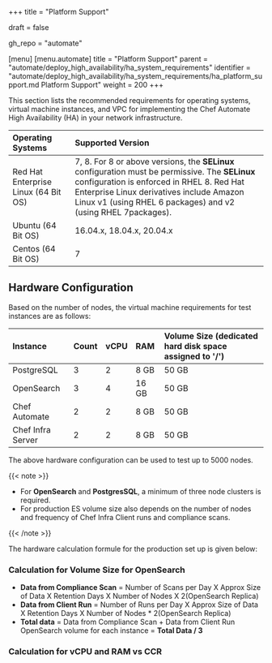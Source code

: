 +++
title = "Platform Support"

draft = false

gh_repo = "automate"

[menu]
  [menu.automate]
    title = "Platform Support"
    parent = "automate/deploy_high_availability/ha_system_requirements"
    identifier = "automate/deploy_high_availability/ha_system_requirements/ha_platform_support.md Platform Support"
    weight = 200
+++

This section lists the recommended requirements for operating systems, virtual machine instances, and VPC for implementing the Chef Automate High Availability (HA) in your network infrastructure.

| Operating Systems                        | Supported Version         |
| :--------------------------------------  | :-----------------------  |
| Red Hat Enterprise Linux (64 Bit OS)     | 7, 8. For 8 or above versions, the **SELinux** configuration must be permissive. The **SELinux** configuration is enforced in RHEL 8. Red Hat Enterprise Linux derivatives include Amazon Linux v1 (using RHEL 6 packages) and v2 (using RHEL 7packages). |
| Ubuntu (64 Bit OS)                       | 16.04.x, 18.04.x, 20.04.x |
| Centos (64 Bit OS)                       | 7                         |

## Hardware Configuration

Based on the number of nodes, the virtual machine requirements for test instances are as follows:

| Instance          | Count | vCPU | RAM   | Volume Size (dedicated hard disk space assigned to '/') |
| :---------------  | :---- | :--- |:------| :-----------------------------------------------------  |
| PostgreSQL        | 3     | 2    | 8 GB  | 50 GB                                                   |
| OpenSearch        | 3     | 4    | 16 GB | 50 GB                                                   |
| Chef Automate     | 2     | 2    | 8 GB  | 50 GB                                                   |
| Chef Infra Server | 2     | 2    | 8 GB  | 50 GB                                                   |

The above hardware configuration can be used to test up to 5000 nodes.

{{< note >}}

- For **OpenSearch** and **PostgresSQL**, a minimum of three node clusters is required.
- For production ES volume size also depends on the number of nodes and frequency of Chef Infra Client runs and compliance scans.

{{< /note >}}

The hardware calculation formule for the production set up is given below:

### Calculation for Volume Size for OpenSearch

- **Data from Compliance Scan** = Number of Scans per Day X Approx Size of Data X Retention Days X Number of Nodes X 2(OpenSearch Replica)
- **Data from Client Run** = Number of Runs per Day X Approx Size of Data X Retention Days X Number of Nodes * 2(OpenSearch Replica)
- **Total data** = Data from Compliance Scan + Data from Client Run
OpenSearch volume for each instance = **Total Data / 3**

### Calculation for vCPU and RAM vs CCR
